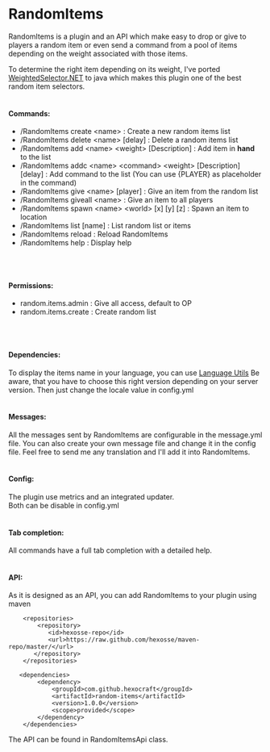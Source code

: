 # RandomItems
RandomItems is a plugin and an API which make easy to drop or give to players a random item or even send a command from a pool of items depending on the weight associated with those items.

To determine the right item depending on its weight, I've ported [WeightedSelector.NET](https://github.com/kinetiq/Ether.WeightedSelector) to java which makes this plugin one of the best random item selectors.
<br>
<br>

#### Commands:
* /RandomItems create \<name> : Create a new random items list
* /RandomItems delete \<name> [delay] : Delete a random items list
* /RandomItems add \<name> \<weight> [Description] : Add item in **hand** to the list
* /RandomItems addc \<name> \<command> \<weight> [Description] [delay] : Add command to the list (You can use {PLAYER} as placeholder in the command)
* /RandomItems give \<name> [player] : Give an item from the random list
* /RandomItems giveall \<name> : Give an item to all players
* /RandomItems spawn \<name> \<world> [x] [y] [z] : Spawn an item to location
* /RandomItems list [name] : List random list or items
* /RandomItems reload : Reload RandomItems
* /RandomItems help : Display help
<br>
<br>

#### Permissions:
* random.items.admin : Give all access, default to OP
* random.items.create : Create random list
<br>
<br>

#### Dependencies:
To display the items name in your language, you can use [Language Utils](https://www.spigotmc.org/resources/1-10-x-1-9-x-1-8-x-1-7-10-language-utils.8859/)
Be aware, that you have to choose this right version depending on your server version.
Then just change the locale value in config.yml
<br>
<br>

#### Messages:
All the messages sent by RandomItems are configurable in the message.yml file.
You can also create your own message file and change it in the config file.
Feel free to send me any translation and I'll add it into RandomItems.
<br>
<br>

#### Config:
The plugin use metrics and an integrated updater.<br>
Both can be disable in config.yml
<br>
<br>

#### Tab completion:
All commands have a full tab completion with a detailed help.
<br>
<br>

#### API:
As it is designed as an API, you can add RandomItems to your plugin using maven

```Maven
    <repositories>
        <repository>
           <id>hexosse-repo</id>
           <url>https://raw.github.com/hexosse/maven-repo/master/</url>
       </repository>
    </repositories>
```

```Maven
   <dependencies>
        <dependency>
            <groupId>com.github.hexocraft</groupId>
            <artifactId>random-items</artifactId>
            <version>1.0.0</version>
            <scope>provided</scope>
        </dependency>
    </dependencies>
```

The API can be found in RandomItemsApi class.
